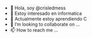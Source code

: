 - 👋 Hola, soy @crisledmess
- 👀 Estoy interesado en informatica
- 🌱 Actualmente estoy aprendiendo C
- 💞️ I’m looking to collaborate on ...
- 📫 How to reach me ...

<!---
crisledmess/crisledmess is a ✨ special ✨ repository because its `README.md` (this file) appears on your GitHub profile.
You can click the Preview link to take a look at your changes.
--->
